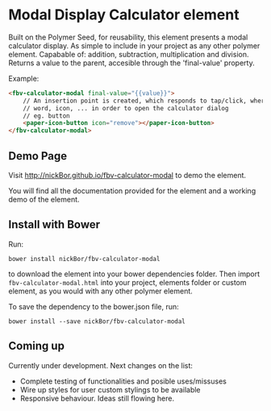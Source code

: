 # Modal Display Calculator element

Built on the Polymer Seed, for reusability, this element presents a modal calculator display. As simple to include in your project as any other polymer element. Capabable of: addition, subtraction, multiplication and division. Returns a value to the parent, accesible through the 'final-value' property.

Example:
```html
<fbv-calculator-modal final-value="{{value}}">
    // An insertion point is created, which responds to tap/click, where you can place a button,
    // word, icon, ... in order to open the calculator dialog
    // eg. button
    <paper-icon-button icon="remove"></paper-icon-button>
</fbv-calculator-modal>
```

## Demo Page

Visit http://nickBor.github.io/fbv-calculator-modal to demo the element.

You will find all the documentation provided for the element and a working demo of the element.

## Install with Bower

Run:

`bower install nickBor/fbv-calculator-modal`

to download the element into your bower dependencies folder. Then import `fbv-calculator-modal.html` into your project, elements folder or custom element, as you would with any other polymer element.

To save the dependency to the bower.json file, run:

`bower install --save nickBor/fbv-calculator-modal`


## Coming up

Currently under development. Next changes on the list:

- Complete testing of functionalities and posible uses/missuses
- Wire up styles for user custom stylings to be available
- Responsive behaviour. Ideas still flowing here.
